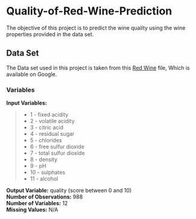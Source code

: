 # Quality-of-Red-Wine-Prediction

The objective of this project is to predict the wine quality using the wine properties provided in the data set.
## Data Set
The Data set used in this project is taken from this [Red Wine](https://docs.google.com/spreadsheets/d/e/2PACX-1vRUHAD31NotXun5FB69V9l_p016JEjtOlpqTZvYjlbVSFlNo6jSVfiw6BzKwCMUcP4yeLIkxTf2s_Rh/pubhtml) file, Which is available on Google. 


### Variables
__Input Variables:__

> * 1 - fixed acidity
> * 2 - volatile acidity
> * 3 - citric acid
> * 4 - residual sugar
> * 5 - chlorides
> * 6 - free sulfur dioxide
> * 7 - total sulfur dioxide
> * 8 - density
> * 9 - pH
> * 10 - sulphates
> * 11 - alcohol<br/>

__Output Variable:__ quality (score between 0 and 10)<br/>
__Number of Observations:__ 988<br/>
__Number of Variables:__ 12<br/>
__Missing Values:__ N/A<br/>
